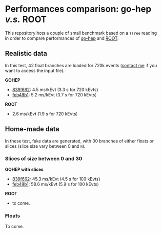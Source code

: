 # Performances comparison: go-hep *v.s.* ROOT

This repository hots a couple of small benchmark based on a `TTree` reading 
in order to compare performances of [go-hep](https://go-hep.org/) and [ROOT](https://root.cern.ch/).


## Realistic data 

In this test, 42 float branches are loaded for 720k events ([contact me](mailto:romain.madar@cern.ch) if you want to access the input file).

**GOHEP** 
 + [839f662](https://github.com/go-hep/hep/commit/1f253e6bf631b7a947f17c08168272b81839f662): 4.5 ms/kEvt (3.3 s for 720 kEvts)
 + [feb48b1](https://github.com/go-hep/hep/commit/f6acb63617113ff72668b749065faab99feb48b1): 5.2 ms/kEvt (3.7 s for 720 kEvts)

**ROOT**
 + 2.6 ms/kEvt (1.9 s for 720 kEvts)


## Home-made data

In these test, fake data are generated, with 30 branches of either floats or slices (slice size vary between 0 and `N`).

### Slices of size between 0 and 30

**GOHEP with slices**
 + [839f662](https://github.com/go-hep/hep/commit/1f253e6bf631b7a947f17c08168272b81839f662): 45.3 ms/kEvt (4.5 s for 100 kEvts)
 + [feb48b1](https://github.com/go-hep/hep/commit/f6acb63617113ff72668b749065faab99feb48b1): 58.6 ms/kEvt (5.9 s for 100 kEvts)

**ROOT**
 + to come.

### Floats

To come.